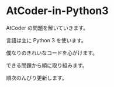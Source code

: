 # AtCoder-in-Python3

AtCoder の問題を解いていきます。

言語は主に Python 3 を使います。

僕なりのきれいなコードを心がけます。

できる問題から順に取り組みます。

順次のんびり更新します。
